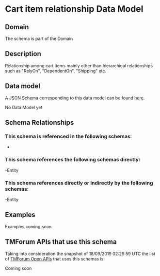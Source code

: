 # Cart item relationship Data Model

## Domain

The  schema is part of the  Domain

## Description

Relationship among cart items mainly other than hierarchical relationships such as &quot;RelyOn&quot;, &quot;DependentOn&quot;, &quot;Shipping&quot; etc.

## Data model

A JSON Schema corresponding to this data model can be found
[here](https://github.com/tmforum-rand/schemas/blob/master/Customer/CartItemRelationship.schema.json).

No Data Model yet

## Schema Relationships

### This schema is referenced in the following schemas:

-

### This schema references the following schemas directly:

-Entity

### This schema references directly or indirectly by the following schemas:

-Entity



## Examples

Examples coming soon

## TMForum APIs that use this schema

Taking into consideration the snapshot of 18/09/2019 02:29:59 UTC the list of [TMForum Open APIs](https://www.tmforum.org/open-apis/) that uses this schemas is:

Coming soon